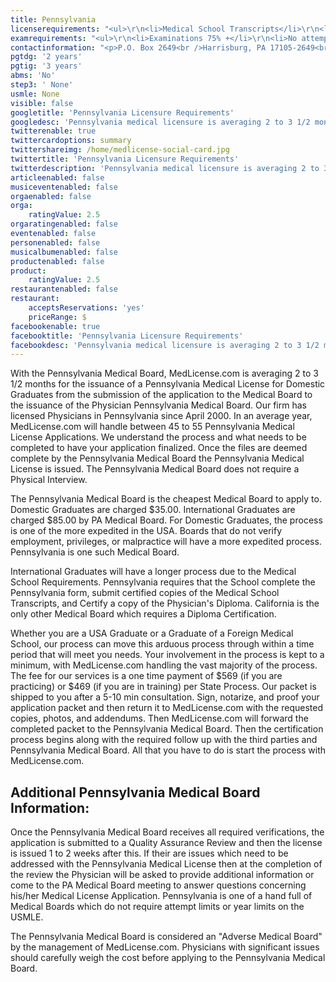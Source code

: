 ```yaml
---
title: Pennsylvania
licenserequirements: "<ul>\r\n<li>Medical School Transcripts</li>\r\n<li>Medical School Form</li>\r\n<li>All State Medical Licenses (past/present)</li>\r\n<li>AMA or AOA Profile</li>\r\n<li>Domestic Grads - PGY 1,2,</li>\r\n<li>International Grads PGY 1,2,3</li>\r\n<li>ECFMG/5th Pathway</li>\r\n<li>NPDB-HIPDB</li>\r\n<li>2 Physician References</li>\r\n<li>State and National Exam Scores</li>\r\n</ul>"
examrequirements: "<ul>\r\n<li>Examinations 75% +</li>\r\n<li>No attempt limit Step 3 of the USMLE</li>\r\n<li>No year limit - USMLE</li>\r\n<li>2 year PGY for USA Grads</li>\r\n<li>3 year PGY for International Grads</li>\r\n<li>No 10 year rule or SPEX</li>\r\n<li>State Exam Accepted if Pre-1975</li>\r\n</ul>"
contactinformation: "<p>P.O. Box 2649<br />Harrisburg, PA 17105-2649<br />Phone: (717) 787-2381<br />Fax: (717) 787-7769</p>\r\n<p><a href=\"http://www.dos.pa.gov/ProfessionalLicensing/BoardsCommissions/Medicine/Pages/default.aspx\">http://www.dos.pa.gov/ProfessionalLicensing/BoardsCommissions/Medicine</a></p>"
pgtdg: '2 years'
pgtig: '3 years'
abms: 'No'
step3: ' None'
usmle: None
visible: false
googletitle: 'Pennsylvania Licensure Requirements'
googledesc: 'Pennsylvania medical licensure is averaging 2 to 3 1/2 months for Domestic Graduates from the submission of the application to the Medical Board to the issuance of the Physician Pennsylvania Medical Board.'
twitterenable: true
twittercardoptions: summary
twittershareimg: /home/medlicense-social-card.jpg
twittertitle: 'Pennsylvania Licensure Requirements'
twitterdescription: 'Pennsylvania medical licensure is averaging 2 to 3 1/2 months for Domestic Graduates from the submission of the application to the Medical Board to the issuance of the Physician Pennsylvania Medical Board.'
articleenabled: false
musiceventenabled: false
orgaenabled: false
orga:
    ratingValue: 2.5
orgaratingenabled: false
eventenabled: false
personenabled: false
musicalbumenabled: false
productenabled: false
product:
    ratingValue: 2.5
restaurantenabled: false
restaurant:
    acceptsReservations: 'yes'
    priceRange: $
facebookenable: true
facebooktitle: 'Pennsylvania Licensure Requirements'
facebookdesc: 'Pennsylvania medical licensure is averaging 2 to 3 1/2 months for Domestic Graduates from the submission of the application to the Medical Board to the issuance of the Physician Pennsylvania Medical Board.'
---
```


<p>With the Pennsylvania Medical Board, MedLicense.com is averaging 2 to 3 1/2 months for the issuance of a Pennsylvania Medical License for Domestic Graduates from the submission of the application to the Medical Board to the issuance of the Physician Pennsylvania Medical Board. Our firm has licensed Physicians in Pennsylvania since April 2000. In an average year, MedLicense.com will handle between 45 to 55 Pennsylvania Medical License Applications. We understand the process and what needs to be completed to have your application finalized. Once the files are deemed complete by the Pennsylvania Medical Board the Pennsylvania Medical License is issued. The Pennsylvania Medical Board does not require a Physical Interview.</p>
<p>The Pennsylvania Medical Board is the cheapest Medical Board to apply to. Domestic Graduates are charged $35.00. International Graduates are charged $85.00 by PA Medical Board. For Domestic Graduates, the process is one of the more expedited in the USA. Boards that do not verify employment, privileges, or malpractice will have a more expedited process. Pennsylvania is one such Medical Board.</p>
<p>International Graduates will have a longer process due to the Medical School Requirements. Pennsylvania requires that the School complete the Pennsylvania form, submit certified copies of the Medical School Transcripts, and Certify a copy of the Physician's Diploma. California is the only other Medical Board which requires a Diploma Certification.</p>
<p>Whether you are a USA Graduate or a Graduate of a Foreign Medical School, our process can move this arduous process through within a time period that will meet you needs. Your involvement in the process is kept to a minimum, with MedLicense.com handling the vast majority of the process. The fee for our services is a one time payment of $569 (if you are practicing) or $469 (if you are in training) per State Process. Our packet is shipped to you after a 5-10 min consultation. Sign, notarize, and proof your application packet and then return it to MedLicense.com with the requested copies, photos, and addendums. Then MedLicense.com will forward the completed packet to the Pennsylvania Medical Board. Then the certification process begins along with the required follow up with the third parties and Pennsylvania Medical Board. All that you have to do is start the process with MedLicense.com.</p>
<h2 id="mcetoc_1ce9gr9ns0">Additional Pennsylvania Medical Board Information:</h2>
<p>Once the Pennsylvania Medical Board receives all required verifications, the application is submitted to a Quality Assurance Review and then the license is issued 1 to 2 weeks after this. If their are issues which need to be addressed with the Pennsylvania Medical License then at the completion of the review the Physician will be asked to provide additional information or come to the PA Medical Board meeting to answer questions concerning his/her Medical License Application. Pennsylvania is one of a hand full of Medical Boards which do not require attempt limits or year limits on the USMLE.</p>
<p>The Pennsylvania Medical Board is considered an "Adverse Medical Board" by the management of MedLicense.com. Physicians with significant issues should carefully weigh the cost before applying to the Pennsylvania Medical Board.</p>